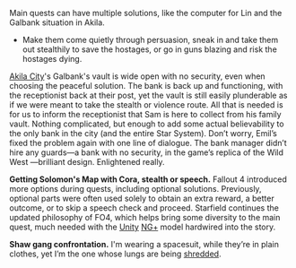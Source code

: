 Main quests can have multiple solutions, like the computer for Lin and the Galbank situation in Akila. 
+ Make them come quietly through persuasion, sneak in and take them out stealthily to save the hostages, or go in guns blazing and risk the hostages dying.

[Akila City](Akila%20City.md)'s Galbank's vault is wide open with no security, even when choosing the peaceful solution. The bank is back up and functioning, with the receptionist back at their post, yet the vault is still easily plunderable as if we were meant to take the stealth or violence route. 
All that is needed is for us to inform the receptionist that Sam is here to collect from his family vault. Nothing complicated, but enough to add some actual believability to the only bank in the city (and the entire Star System).
	Don’t worry, Emil’s fixed the problem again with one line of dialogue. The bank manager didn’t hire any guards—a bank with no security, in the game’s replica of the Wild West —brilliant design. Enlightened really.

**Getting Solomon's Map with Cora, stealth or speech.**
Fallout 4 introduced more options during quests, including optional solutions. Previously, optional parts were often used solely to obtain an extra reward, a better outcome, or to skip a speech check and proceed. Starfield continues the updated philosophy of FO4, which helps bring some diversity to the main quest, much needed with the [Unity](Unity.md) [NG+](NG+.md) model hardwired into the story. 

**Shaw gang confrontation.** 
I'm wearing a spacesuit, while they’re in plain clothes, yet I’m the one whose lungs are being [shredded](Ailments.md).